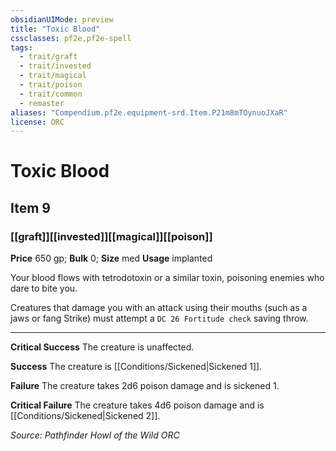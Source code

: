```yaml
---
obsidianUIMode: preview
title: "Toxic Blood"
cssclasses: pf2e,pf2e-spell
tags:
  - trait/graft
  - trait/invested
  - trait/magical
  - trait/poison
  - trait/common
  - remaster
aliases: "Compendium.pf2e.equipment-srd.Item.P21m8mTOynuoJXaR"
license: ORC
---
```

# Toxic Blood
## Item 9
### [[graft]][[invested]][[magical]][[poison]]


**Price** 650 gp; 
**Bulk** 0; **Size** med
**Usage** implanted

Your blood flows with tetrodotoxin or a similar toxin, poisoning enemies who dare to bite you.

Creatures that damage you with an attack using their mouths (such as a jaws or fang Strike) must attempt a `DC 26 Fortitude check` saving throw.

* * *

**Critical Success** The creature is unaffected.

**Success** The creature is [[Conditions/Sickened|Sickened 1]].

**Failure** The creature takes 2d6 poison damage and is sickened 1.

**Critical Failure** The creature takes 4d6 poison damage and is [[Conditions/Sickened|Sickened 2]].

*Source: Pathfinder Howl of the Wild*
*ORC*